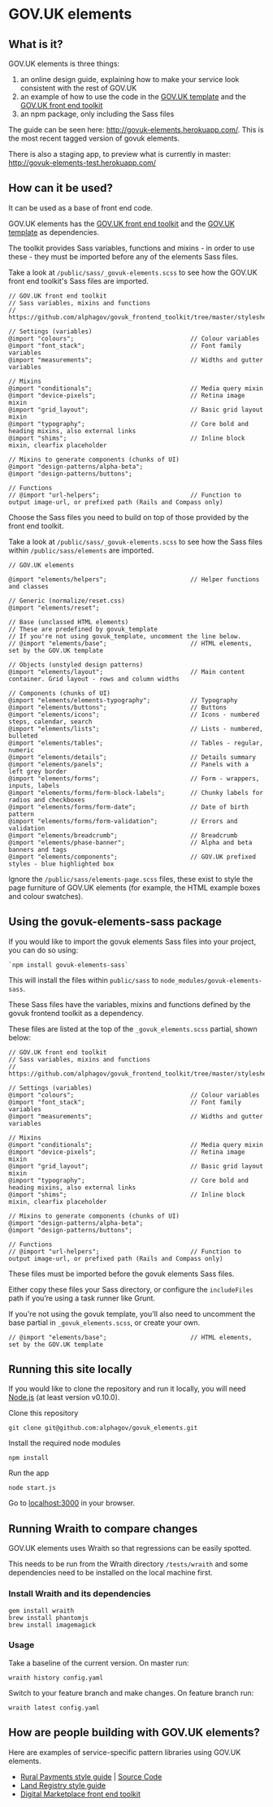 GOV.UK elements
===============

## What is it?

GOV.UK elements is three things:

1. an online design guide, explaining how to make your service look consistent with the rest of GOV.UK
2. an example of how to use the code in the [GOV.UK template](https://github.com/alphagov/govuk_template) and the [GOV.UK front end toolkit](https://github.com/alphagov/govuk_frontend_toolkit)
3. an npm package, only including the Sass files

The guide can be seen here: http://govuk-elements.herokuapp.com/.
This is the most recent tagged version of govuk elements.

There is also a staging app, to preview what is currently in master:
http://govuk-elements-test.herokuapp.com/


## How can it be used?

It can be used as a base of front end code.

GOV.UK elements has the [GOV.UK front end toolkit](https://github.com/alphagov/govuk_frontend_toolkit) and the [GOV.UK template](https://github.com/alphagov/govuk_template) as dependencies.

The toolkit provides Sass variables, functions and mixins - in order to use these - they must be imported before any of the elements Sass files.

Take a look at `/public/sass/_govuk-elements.scss` to see how the GOV.UK front end toolkit's Sass files are imported.


    // GOV.UK front end toolkit
    // Sass variables, mixins and functions
    // https://github.com/alphagov/govuk_frontend_toolkit/tree/master/stylesheets

    // Settings (variables)
    @import "colours";                                // Colour variables
    @import "font_stack";                             // Font family variables
    @import "measurements";                           // Widths and gutter variables

    // Mixins
    @import "conditionals";                           // Media query mixin
    @import "device-pixels";                          // Retina image mixin
    @import "grid_layout";                            // Basic grid layout mixin
    @import "typography";                             // Core bold and heading mixins, also external links
    @import "shims";                                  // Inline block mixin, clearfix placeholder

    // Mixins to generate components (chunks of UI)
    @import "design-patterns/alpha-beta";
    @import "design-patterns/buttons";

    // Functions
    // @import "url-helpers";                         // Function to output image-url, or prefixed path (Rails and Compass only)


Choose the Sass files you need to build on top of those provided by the front end toolkit.

Take a look at `/public/sass/_govuk-elements.scss` to see how the Sass files within `/public/sass/elements` are imported.


    // GOV.UK elements

    @import "elements/helpers";                       // Helper functions and classes

    // Generic (normalize/reset.css)
    @import "elements/reset";

    // Base (unclassed HTML elements)
    // These are predefined by govuk_template
    // If you're not using govuk_template, uncomment the line below.
    // @import "elements/base";                       // HTML elements, set by the GOV.UK template

    // Objects (unstyled design patterns)
    @import "elements/layout";                        // Main content container. Grid layout - rows and column widths

    // Components (chunks of UI)
    @import "elements/elements-typography";           // Typography
    @import "elements/buttons";                       // Buttons
    @import "elements/icons";                         // Icons - numbered steps, calendar, search
    @import "elements/lists";                         // Lists - numbered, bulleted
    @import "elements/tables";                        // Tables - regular, numeric
    @import "elements/details";                       // Details summary
    @import "elements/panels";                        // Panels with a left grey border
    @import "elements/forms";                         // Form - wrappers, inputs, labels
    @import "elements/forms/form-block-labels";       // Chunky labels for radios and checkboxes
    @import "elements/forms/form-date";               // Date of birth pattern
    @import "elements/forms/form-validation";         // Errors and validation
    @import "elements/breadcrumb";                    // Breadcrumb
    @import "elements/phase-banner";                  // Alpha and beta banners and tags
    @import "elements/components";                    // GOV.UK prefixed styles - blue highlighted box


Ignore the `/public/sass/elements-page.scss` files, these exist to style the page furniture of GOV.UK elements (for example, the HTML example boxes and colour swatches).

## Using the govuk-elements-sass package

If you would like to import the govuk elements Sass files into your project, you can do so using:

    `npm install govuk-elements-sass`

This will install the files within `public/sass` to `node_modules/govuk-elements-sass`.

These Sass files have the variables, mixins and functions defined by the govuk frontend toolkit as a dependency.

These files are listed at the top of the `_govuk_elements.scss` partial, shown below:

    // GOV.UK front end toolkit
    // Sass variables, mixins and functions
    // https://github.com/alphagov/govuk_frontend_toolkit/tree/master/stylesheets

    // Settings (variables)
    @import "colours";                                // Colour variables
    @import "font_stack";                             // Font family variables
    @import "measurements";                           // Widths and gutter variables

    // Mixins
    @import "conditionals";                           // Media query mixin
    @import "device-pixels";                          // Retina image mixin
    @import "grid_layout";                            // Basic grid layout mixin
    @import "typography";                             // Core bold and heading mixins, also external links
    @import "shims";                                  // Inline block mixin, clearfix placeholder

    // Mixins to generate components (chunks of UI)
    @import "design-patterns/alpha-beta";
    @import "design-patterns/buttons";

    // Functions
    // @import "url-helpers";                         // Function to output image-url, or prefixed path (Rails and Compass only)


These files must be imported before the govuk elements Sass files.

Either copy these files your Sass directory, or configure the `includeFiles` path if you’re using a task runner like Grunt.

If you're not using the govuk template, you'll also need to uncomment the base partial in `_govuk_elements.scss`, or create your own.

    // @import "elements/base";                       // HTML elements, set by the GOV.UK template


## Running this site locally

If you would like to clone the repository and run it locally,
you will need [Node.js](http://nodejs.org/) (at least version v0.10.0).

Clone this repository

    git clone git@github.com:alphagov/govuk_elements.git


Install the required node modules

    npm install


Run the app

    node start.js


Go to [localhost:3000](http://localhost:3000) in your browser.

## Running Wraith to compare changes

GOV.UK elements uses Wraith so that regressions can be easily spotted.

This needs to be run from the Wraith directory `/tests/wraith` and some dependencies need to be installed on the local machine first.

### Install Wraith and its dependencies

    gem install wraith
    brew install phantomjs
    brew install imagemagick

### Usage

Take a baseline of the current version.
On master run:

    wraith history config.yaml


Switch to your feature branch and make changes.
On feature branch run:

    wraith latest config.yaml


## How are people building with GOV.UK elements?

Here are examples of service-specific pattern libraries using GOV.UK elements.

* [Rural Payments style guide](http://rural-payments-styleguide.herokuapp.com) | [Source Code](https://github.com/Defra/rural-payments-styleguide/)
* [Land Registry style guide](http://styleguide.landregistryconcept.co.uk/)
* [Digital Marketplace front end toolkit](http://alphagov.github.io/digitalmarketplace-frontend-toolkit/)
